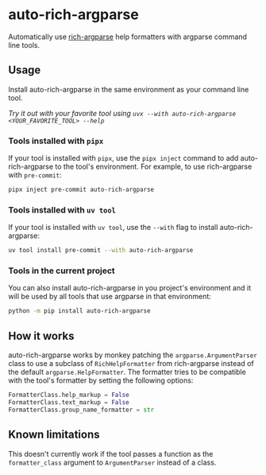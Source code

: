 # auto-rich-argparse

Automatically use [rich-argparse](https://github.com/hamdanal/rich-argparse) help formatters with
argparse command line tools.

## Usage

Install auto-rich-argparse in the same environment as your command line tool.

_Try it out with your favorite tool using `uvx --with auto-rich-argparse <YOUR_FAVORITE_TOOL> --help`_

### Tools installed with `pipx`

If your tool is installed with `pipx`, use the `pipx inject` command to add auto-rich-argparse to
the tool's environment. For example, to use rich-argparse with `pre-commit`:

```bash
pipx inject pre-commit auto-rich-argparse
```

### Tools installed with `uv tool`

If your tool is installed with `uv tool`, use the `--with` flag to install auto-rich-argparse:

```bash
uv tool install pre-commit --with auto-rich-argparse
```

### Tools in the current project

You can also install auto-rich-argparse in you project's environment and it will be used by all
tools that use argparse in that environment:

```bash
python -m pip install auto-rich-argparse
```

## How it works

auto-rich-argparse works by monkey patching the `argparse.ArgumentParser` class to use a subclass of
`RichHelpFormatter` from rich-argparse instead of the default `argparse.HelpFormatter`. The formatter
tries to be compatible with the tool's formatter by setting the following options:

```python
FormatterClass.help_markup = False
FormatterClass.text_markup = False
FormatterClass.group_name_formatter = str
```

## Known limitations

This doesn't currently work if the tool passes a function as the `formatter_class` argument to
`ArgumentParser` instead of a class.
